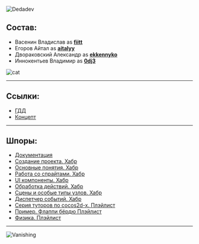 ![Dedadev](https://fontmeme.com/temporary/81d7a3648746eb9cc754472c6a396dfe.png "DeepDarkDev")

## Состав:
- Васенин Владислав as **[fiitt](https://github.com/0dj3/DeDaDu/commits?author=fiitt)**
- Егоров Айтал as **[aitalyy](https://github.com/0dj3/DeDaDu/commits?author=aitalyy)**
- Двораковский Александр as **[ekkennyko](https://github.com/0dj3/DeDaDu/commits?author=ekkennyko)**
- Иннокентьев Владимир as **[0dj3](https://github.com/0dj3/DeDaDu/commits?author=0dj3)**

![cat](https://media1.giphy.com/media/pOKrXLf9N5g76/giphy.gif "Working hard")
___
## Ссылки:
- [ГДД](https://docs.google.com/document/d/1IGrs0XJwPmvafaEsAyJMMBFn2eL-RT0z3EabMz1SmMg/edit)
- [Концепт](https://docs.google.com/document/d/1Oo0Se4T49saTvboynYM79g_3wZfpYGCT9ZUBiIumxtc/edit?usp=drive_web&ouid=108039641319216515313)
___

## Шпоры:
- [Документация](https://docs.cocos2d-x.org/cocos2d-x/v3/en/)
- [Создание проекта. Хабр](https://m.habr.com/ru/company/intel/blog/260267/)
- [Основные понятия. Хабр](https://habr.com/ru/post/339564/)
- [Работа со спрайтами. Хабр](https://habr.com/ru/post/339690/)
- [UI компоненты. Хабр](https://habr.com/ru/post/340354/)
- [Обработка действий. Хабр](https://habr.com/ru/post/339794/)
- [Сцены и особые типы узлов. Хабр](https://habr.com/ru/post/340110/)
- [Диспетчер событий. Хабр](https://habr.com/ru/post/341066/)
- [Cерия туторов по cocos2d-x. Плэйлист](https://www.youtube.com/playlist?list=PLRtjMdoYXLf4od_bOKN3WjAPr7snPXzoe)
- [Пример. Флаппи бёрдю Плэйлист](https://www.youtube.com/playlist?list=PLRtjMdoYXLf7GSD9crXIjMQiRuIZ7mUVp)
- [Физика. Плэйлист](https://www.youtube.com/playlist?list=PLRtjMdoYXLf4dOgNrnQCw1DyIFGUhnVtZ)

___
![Vanishing](https://media1.tenor.com/images/9e9fdd1ebe593f3adf24b829a0f5a989/tenor.gif?itemid=3377649)



